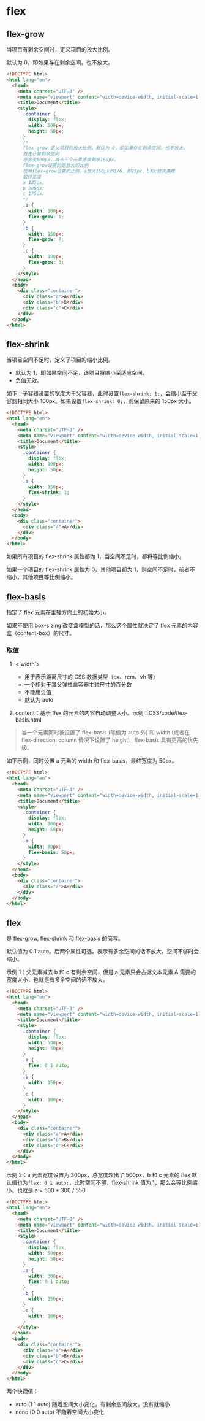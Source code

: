 # flex

## flex-grow

当项目有剩余空间时，定义项目的放大比例。

默认为 0，即如果存在剩余空间，也不放大。

```html
<!DOCTYPE html>
<html lang="en">
  <head>
    <meta charset="UTF-8" />
    <meta name="viewport" content="width=device-width, initial-scale=1.0" />
    <title>Document</title>
    <style>
      .container {
        display: flex;
        width: 500px;
        height: 50px;
      }
      /* 
      flex-grow 定义项目的放大比例，默认为 0，即如果存在剩余空间，也不放大。
      首先计算剩余空间
      总宽度500px，减去三个元素宽度剩余150px。
      flex-grow设置的是放大的比例
      按照flex-grow设置的比例，a放大150px的1/6，即25px，b和c依次类推
      最终宽度
      a 125px;
      b 200px;
      c 175px;      
      */
      .a {
        width: 100px;
        flex-grow: 1;
      }
      .b {
        width: 150px;
        flex-grow: 2;
      }
      .c {
        width: 100px;
        flex-grow: 3;
      }
    </style>
  </head>
  <body>
    <div class="container">
      <div class="a">A</div>
      <div class="b">B</div>
      <div class="c">C</div>
    </div>
  </body>
</html>
```

## flex-shrink

当项目空间不足时，定义了项目的缩小比例。

- 默认为 1，即如果空间不足，该项目将缩小至适应空间。
- 负值无效。

如下：子容器设置的宽度大于父容器，此时设置`flex-shrink: 1;`，会缩小至于父容器相同大小 100px。如果设置`flex-shrink: 0;`，则保留原来的 150px 大小。

```html
<!DOCTYPE html>
<html lang="en">
  <head>
    <meta charset="UTF-8" />
    <meta name="viewport" content="width=device-width, initial-scale=1.0" />
    <title>Document</title>
    <style>
      .container {
        display: flex;
        width: 100px;
        height: 50px;
      }
      .a {
        width: 150px;
        flex-shrink: 1;
      }
    </style>
  </head>
  <body>
    <div class="container">
      <div class="a">A</div>
    </div>
  </body>
</html>
```

如果所有项目的 flex-shrink 属性都为 1，当空间不足时，都将等比例缩小。

如果一个项目的 flex-shrink 属性为 0，其他项目都为 1，则空间不足时，前者不缩小，其他项目等比例缩小。

## [flex-basis](https://developer.mozilla.org/zh-CN/docs/Web/CSS/flex-basis)

指定了 flex 元素在主轴方向上的初始大小。

如果不使用 box-sizing 改变盒模型的话，那么这个属性就决定了 flex 元素的内容盒（content-box）的尺寸。

### 取值

1. <'width'>

   - [<length>](https://developer.mozilla.org/zh-CN/docs/Web/CSS/length) 用于表示距离尺寸的 CSS 数据类型（px、rem、vh 等）
   - 一个相对于其父弹性盒容器主轴尺寸的百分数
   - 不能用负值
   - 默认为 auto

2. content：基于 flex 的元素的内容自动调整大小。示例：CSS/code/flex-basis.html

> 当一个元素同时被设置了 flex-basis (除值为 auto 外) 和 width (或者在 flex-direction: column 情况下设置了 height) , flex-basis 具有更高的优先级。

如下示例，同时设置 a 元素的 width 和 flex-basis，最终宽度为 50px。

```html
<!DOCTYPE html>
<html lang="en">
  <head>
    <meta charset="UTF-8" />
    <meta name="viewport" content="width=device-width, initial-scale=1.0" />
    <title>Document</title>
    <style>
      .container {
        display: flex;
        width: 100px;
        height: 50px;
      }
      .a {
        width: 80px;
        flex-basis: 50px;
      }
    </style>
  </head>
  <body>
    <div class="container">
      <div class="a">A</div>
    </div>
  </body>
</html>
```

## flex

是 flex-grow, flex-shrink 和 flex-basis 的简写。

默认值为 0 1 auto。后两个属性可选。表示有多余空间的话不放大，空间不够时会缩小。

示例 1：父元素减去 b 和 c 有剩余空间，但是 a 元素只会占据文本元素 A 需要的宽度大小，也就是有多余空间的话不放大。

```html
<!DOCTYPE html>
<html lang="en">
  <head>
    <meta charset="UTF-8" />
    <meta name="viewport" content="width=device-width, initial-scale=1.0" />
    <title>Document</title>
    <style>
      .container {
        display: flex;
        width: 500px;
        height: 50px;
      }
      .a {
        flex: 0 1 auto;
      }
      .b {
        width: 150px;
      }
      .c {
        width: 100px;
      }
    </style>
  </head>
  <body>
    <div class="container">
      <div class="a">A</div>
      <div class="b">B</div>
      <div class="c">C</div>
    </div>
  </body>
</html>
```

示例 2：a 元素宽度设置为 300px，总宽度超出了 500px，b 和 c 元素的 flex 默认值也为`flex: 0 1 auto;`，此时空间不够，flex-shrink 值为 1，那么会等比例缩小。也就是 a = 500 \* 300 / 550

```html
<!DOCTYPE html>
<html lang="en">
  <head>
    <meta charset="UTF-8" />
    <meta name="viewport" content="width=device-width, initial-scale=1.0" />
    <title>Document</title>
    <style>
      .container {
        display: flex;
        width: 500px;
        height: 50px;
      }
      .a {
        width: 300px;
        flex: 0 1 auto;
      }
      .b {
        width: 150px;
      }
      .c {
        width: 100px;
      }
    </style>
  </head>
  <body>
    <div class="container">
      <div class="a">A</div>
      <div class="b">B</div>
      <div class="c">C</div>
    </div>
  </body>
</html>
```

两个快捷值：

- auto (1 1 auto) 随着空间大小变化，有剩余空间放大，没有就缩小
- none (0 0 auto) 不随着空间大小变化
